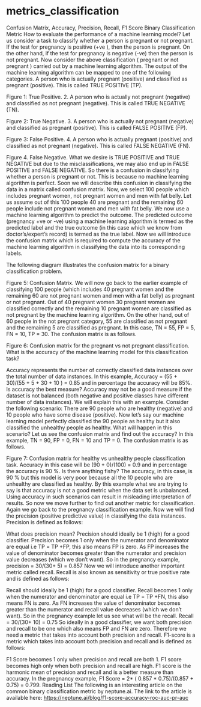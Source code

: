 # metrics_classification

Confusion Matrix, Accuracy, Precision, Recall, F1 Score
Binary Classification Metric
How to evaluate the performance of a machine learning model?
Let us consider a task to classify whether a person is pregnant or not pregnant. If the test for pregnancy is positive (+ve ), then the person is pregnant. On the other hand, if the test for pregnancy is negative (-ve) then the person is not pregnant.
Now consider the above classification ( pregnant or not pregnant ) carried out by a machine learning algorithm. The output of the machine learning algorithm can be mapped to one of the following categories.
A person who is actually pregnant (positive) and classified as pregnant (positive). This is called TRUE POSITIVE (TP).

Figure 1: True Positive.
2. A person who is actually not pregnant (negative) and classified as not pregnant (negative). This is called TRUE NEGATIVE (TN).

Figure 2: True Negative.
3. A person who is actually not pregnant (negative) and classified as pregnant (positive). This is called FALSE POSITIVE (FP).

Figure 3: False Positive.
4. A person who is actually pregnant (positive) and classified as not pregnant (negative). This is called FALSE NEGATIVE (FN).

Figure 4. False Negative.
What we desire is TRUE POSITIVE and TRUE NEGATIVE but due to the misclassifications, we may also end up in FALSE POSITIVE and FALSE NEGATIVE. So there is a confusion in classifying whether a person is pregnant or not. This is because no machine learning algorithm is perfect. Soon we will describe this confusion in classifying the data in a matrix called confusion matrix.
Now, we select 100 people which includes pregnant women, not pregnant women and men with fat belly. Let us assume out of this 100 people 40 are pregnant and the remaining 60 people include not pregnant women and men with fat belly. We now use a machine learning algorithm to predict the outcome. The predicted outcome (pregnancy +ve or -ve) using a machine learning algorithm is termed as the predicted label and the true outcome (in this case which we know from doctor’s/expert’s record) is termed as the true label.
Now we will introduce the confusion matrix which is required to compute the accuracy of the machine learning algorithm in classifying the data into its corresponding labels.


The following diagram illustrates the confusion matrix for a binary classification problem.


Figure 5: Confusion Matrix.
We will now go back to the earlier example of classifying 100 people (which includes 40 pregnant women and the remaining 60 are not pregnant women and men with a fat belly) as pregnant or not pregnant. Out of 40 pregnant women 30 pregnant women are classified correctly and the remaining 10 pregnant women are classified as not pregnant by the machine learning algorithm. On the other hand, out of 60 people in the not pregnant category, 55 are classified as not pregnant and the remaining 5 are classified as pregnant.
In this case, TN = 55, FP = 5, FN = 10, TP = 30. The confusion matrix is as follows.

Figure 6: Confusion matrix for the pregnant vs not pregnant classification.
What is the accuracy of the machine learning model for this classification task?

Accuracy represents the number of correctly classified data instances over the total number of data instances.
In this example, Accuracy = (55 + 30)/(55 + 5 + 30 + 10 ) = 0.85 and in percentage the accuracy will be 85%.
Is accuracy the best measure?
Accuracy may not be a good measure if the dataset is not balanced (both negative and positive classes have different number of data instances). We will explain this with an example.
Consider the following scenario: There are 90 people who are healthy (negative) and 10 people who have some disease (positive). Now let’s say our machine learning model perfectly classified the 90 people as healthy but it also classified the unhealthy people as healthy. What will happen in this scenario? Let us see the confusion matrix and find out the accuracy?
In this example, TN = 90, FP = 0, FN = 10 and TP = 0. The confusion matrix is as follows.

Figure 7: Confusion matrix for healthy vs unhealthy people classification task.
Accuracy in this case will be (90 + 0)/(100) = 0.9 and in percentage the accuracy is 90 %.
Is there anything fishy?
The accuracy, in this case, is 90 % but this model is very poor because all the 10 people who are unhealthy are classified as healthy. By this example what we are trying to say is that accuracy is not a good metric when the data set is unbalanced. Using accuracy in such scenarios can result in misleading interpretation of results.
So now we move further to find out another metric for classification. Again we go back to the pregnancy classification example.
Now we will find the precision (positive predictive value) in classifying the data instances. Precision is defined as follows:

What does precision mean?
Precision should ideally be 1 (high) for a good classifier. Precision becomes 1 only when the numerator and denominator are equal i.e TP = TP +FP, this also means FP is zero. As FP increases the value of denominator becomes greater than the numerator and precision value decreases (which we don’t want).
So in the pregnancy example, precision = 30/(30+ 5) = 0.857
Now we will introduce another important metric called recall. Recall is also known as sensitivity or true positive rate and is defined as follows:

Recall should ideally be 1 (high) for a good classifier. Recall becomes 1 only when the numerator and denominator are equal i.e TP = TP +FN, this also means FN is zero. As FN increases the value of denominator becomes greater than the numerator and recall value decreases (which we don’t want).
So in the pregnancy example let us see what will be the recall.
Recall = 30/(30+ 10) = 0.75
So ideally in a good classifier, we want both precision and recall to be one which also means FP and FN are zero. Therefore we need a metric that takes into account both precision and recall. F1-score is a metric which takes into account both precision and recall and is defined as follows:

F1 Score becomes 1 only when precision and recall are both 1. F1 score becomes high only when both precision and recall are high. F1 score is the harmonic mean of precision and recall and is a better measure than accuracy.
In the pregnancy example, F1 Score = 2* ( 0.857 * 0.75)/(0.857 + 0.75) = 0.799.
Reading List
The following is an interesting article on the common binary classification metric by neptune.ai. The link to the article is available here: https://neptune.ai/blog/f1-score-accuracy-roc-auc-pr-auc
